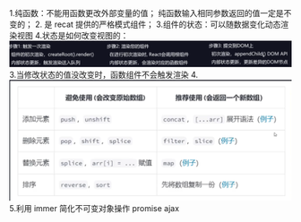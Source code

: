 1.纯函数：不能用函数更改外部变量的值；
纯函数输入相同参数返回的值一定是不变的； 2. <StrictMode> 是 recat 提供的严格模式组件； 3.组件的状态：可以随数据变化动态渲染视图 4.状态是如何改变视图的：![alt text](image.png) 3.当修改状态的值没改变时，函数组件不会触发渲染 4.![alt text](image-1.png) 5.利用 immer 简化不可变对象操作
promise ajax